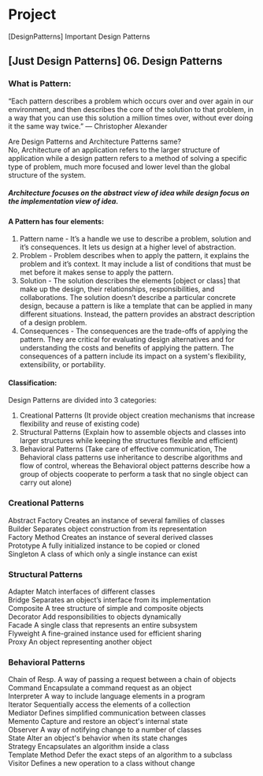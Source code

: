 # Project

[DesignPatterns] Important Design Patterns

## [Just Design Patterns] 06. Design Patterns

### 

### What is Pattern:

“Each pattern describes a problem which occurs over and over again in our environment, and then describes the core of the solution to that problem, in a way that you can use this solution a million times over, without ever doing it the same way twice.”
— Christopher Alexander     

Are Design Patterns and Architecture Patterns same?             
No, Architecture of an application refers to the larger structure of application while a design pattern refers to a method of solving a specific type of problem, much more focused and lower level than the global structure of the system.

##### Architecture focuses on the abstract view of idea while design focus on the implementation view of idea.

#### A Pattern has four elements:        
1) Pattern name - It’s a handle we use to describe a problem, solution and it’s consequences. It lets us design at a higher level of abstraction.           
2) Problem - Problem describes when to apply the pattern, it explains the problem and it’s context. It may include a list of conditions that must be met before it makes sense to apply the pattern.            
3) Solution - The solution describes the elements [object or class] that make up the design, their relationships, responsibilities, and collaborations. The solution doesn’t describe a particular concrete design, because a pattern is like a template that can be applied in many different situations. Instead, the pattern provides an abstract description of a design problem.           
4) Consequences - The consequences are the trade-offs of applying the pattern. They are critical for evaluating design alternatives and for understanding the costs and benefits of applying the pattern. The consequences of a pattern include its impact on a system's flexibility, extensibility, or portability.        

#### Classification:
Design Patterns are divided into 3 categories:
1) Creational Patterns (It provide object creation mechanisms that increase flexibility and reuse of existing code)
2) Structural Patterns (Explain how to assemble objects and classes into larger structures while keeping the structures flexible and efficient)
3) Behavioral Patterns (Take care of effective communication, The Behavioral class patterns use inheritance to describe algorithms and flow of control, whereas the Behavioral object patterns describe how a group of objects cooperate to perform a task that no single object can carry out alone)



### Creational Patterns
  Abstract Factory	Creates an instance of several families of classes      
  Builder	Separates object construction from its representation           
  Factory Method	Creates an instance of several derived classes      
  Prototype	A fully initialized instance to be copied or cloned     
  Singleton	A class of which only a single instance can exist       

### Structural Patterns         
  Adapter	Match interfaces of different classes                       
  Bridge	Separates an object’s interface from its implementation         
  Composite	A tree structure of simple and composite objects        
  Decorator	Add responsibilities to objects dynamically         
  Facade	A single class that represents an entire subsystem          
  Flyweight	A fine-grained instance used for efficient sharing          
  Proxy	An object representing another object           

### Behavioral Patterns                                                                         
  Chain of Resp.	A way of passing a request between a chain of objects                   
  Command	Encapsulate a command request as an object                  
  Interpreter	A way to include language elements in a program                     
  Iterator	Sequentially access the elements of a collection                    
  Mediator	Defines simplified communication between classes                
  Memento	Capture and restore an object's internal state              
  Observer	A way of notifying change to a number of classes                        
  State	Alter an object's behavior when its state changes                       
  Strategy	Encapsulates an algorithm inside a class                                    
  Template Method	Defer the exact steps of an algorithm to a subclass                     
  Visitor	Defines a new operation to a class without change           












